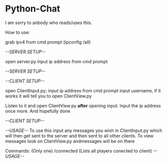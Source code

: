 # Python-Chat
I am sorry to anbody who reads/uses this.

How to use:

grab ipv4 from cmd prompt (ipconfig /all)

*--*SERVER SETUP*--*

open server.py
input ip address from cmd prompt

*--*SERVER SETUP*--*

*--*CLIENT SETUP*--*

open ClientInput.py; input ip address from cmd prompt
input username, if it works it will tell you to open ClientView.py

Listen to it and open ClientView.py **after** opening input.
Input the ip address once more. And hopefully done

*--*CLIENT SETUP*--*

*--*USAGE*--*
To use this input any messages you wish in ClientInput.py which will then get sent to the server and then sent to all other clients.
To view messages look on ClientView.py andmessages will be on there

Commands: (Only one)
/connected (Lists all players conected to client)
*--*USAGE*--*

